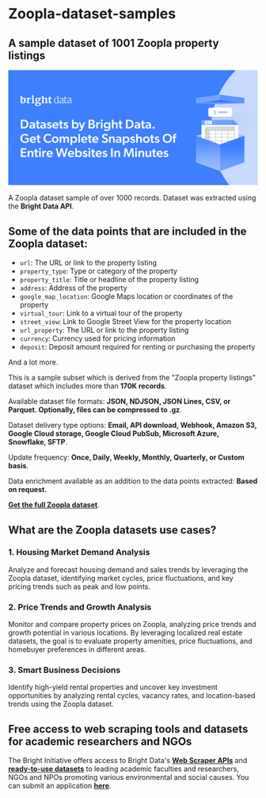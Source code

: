 # Zoopla-dataset-samples

<h2>A sample dataset of 1001 Zoopla property listings</h2>

![Zoopla dataset header](https://github.com/luminati-io/Zoopla-dataset-samples/blob/main/Zoopla-datasets.png)

A Zoopla dataset sample of over 1000 records. Dataset was extracted using the <b>Bright Data API</b>.

<h2>Some of the data points that are included in the Zoopla dataset:</h2>

* ```url```: The URL or link to the property listing
* ```property_type```: Type or category of the property
* ```property_title```: Title or headline of the property listing
* ```address```: Address of the property
* ```google_map_location```: Google Maps location or coordinates of the property
* ```virtual_tour```: Link to a virtual tour of the property
* ```street_view```: Link to Google Street View for the property location
* ```url_property```: The URL or link to the property listing
* ```currency```: Currency used for pricing information
* ```deposit```: Deposit amount required for renting or purchasing the property

And a lot more.

This is a sample subset which is derived from the "Zoopla property listings"
dataset which includes more than <b>170K records</b>.

Available dataset file formats: <b>JSON, NDJSON, JSON Lines, CSV, or Parquet. Optionally, files can be compressed to .gz</b>.

Dataset delivery type options: <b>Email, API download, Webhook, Amazon S3, Google Cloud storage, Google Cloud PubSub, Microsoft Azure, Snowflake, SFTP</b>.

Update frequency: <b>Once, Daily, Weekly, Monthly, Quarterly, or Custom basis</b>.

Data enrichment available as an addition to the data points extracted: <b>Based on request.</b>

<b>[Get the full Zoopla dataset](https://brightdata.com/products/datasets/zoopla)</b>.

<h2>What are the Zoopla datasets use cases?</h2>

<h3>1. Housing Market Demand Analysis</h3>
Analyze and forecast housing demand and sales trends by leveraging the Zoopla dataset, identifying market cycles, price fluctuations, and key pricing trends such as peak and low points.

<h3>2. Price Trends and Growth Analysis</h3>
Monitor and compare property prices on Zoopla, analyzing price trends and growth potential in various locations. By leveraging localized real estate datasets, the goal is to evaluate property amenities, price fluctuations, and homebuyer preferences in different areas.

<h3>3. Smart Business Decisions</h3>
Identify high-yield rental properties and uncover key investment opportunities by analyzing rental cycles, vacancy rates, and location-based trends using the Zoopla dataset.

<h2>Free access to web scraping tools and datasets for academic researchers and NGOs</h2>

The Bright Initiative offers access to Bright Data's <b>[Web Scraper APIs](https://brightdata.com/products/web-scraper)</b> and <b>[ready-to-use datasets](https://brightdata.com/products/datasets)</b> to leading academic faculties and researchers, NGOs and NPOs promoting various environmental and social causes. You can submit an application <b>[here](https://brightinitiative.com)</b>.
